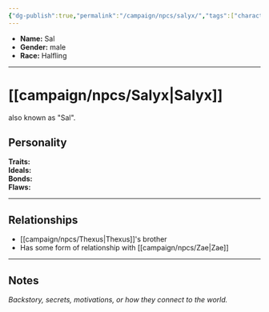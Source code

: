 ```yaml
---
{"dg-publish":true,"permalink":"/campaign/npcs/salyx/","tags":["character","npc"],"noteIcon":"","created":"2025-10-26T09:48:28.084-07:00","updated":"2025-10-27T16:38:24.981-07:00"}
---
```



<p><span><ul>
<li dir="auto"><strong>Name:</strong> Sal</li>
<li dir="auto"><strong>Gender:</strong> male</li>
<li dir="auto"><strong>Race:</strong> Halfling</li>
</ul></span></p>

---

# [[campaign/npcs/Salyx\|Salyx]]
also known as "Sal". 
## Personality
**Traits:**  
**Ideals:**  
**Bonds:**  
**Flaws:**  

---

## Relationships
- [[campaign/npcs/Thexus\|Thexus]]'s brother
- Has some form of relationship with [[campaign/npcs/Zae\|Zae]] 

---

## Notes
*Backstory, secrets, motivations, or how they connect to the world.*